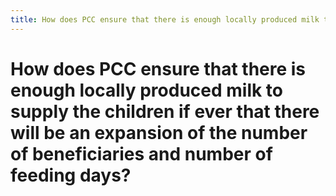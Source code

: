 ```yaml
---
title: How does PCC ensure that there is enough locally produced milk to supply the children if ever that there will be an expansion of the number of beneficiaries and number of feeding days?
---
```


# How does PCC ensure that there is enough locally produced milk to supply the children if ever that there will be an expansion of the number of beneficiaries and number of feeding days?
